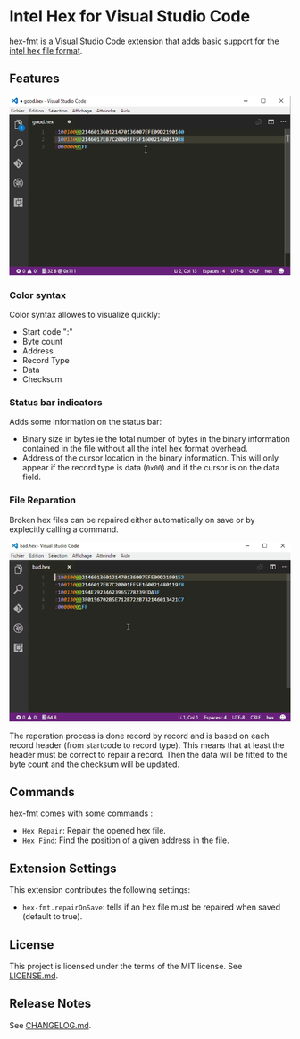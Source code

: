 # Intel Hex  for Visual Studio Code

hex-fmt is a Visual Studio Code extension that adds basic support for the [intel hex file format](http://en.wikipedia.org/wiki/Intel_HEX).

## Features

![hex features](images/example.gif)

### Color syntax

Color syntax allowes to visualize quickly:
* Start code ":"
* Byte count
* Address
* Record Type
* Data
* Checksum

### Status bar indicators

Adds some information on the status bar:
* Binary size in bytes ie the total number of bytes in the binary information contained in the file without all the intel hex format overhead.
* Address of the cursor location in the binary information. This will only appear if the record type is data (`0x00`) and if the cursor is on the data field.

### File Reparation

Broken hex files can be repaired either automatically on save or by explecitly calling a command.

![hex features](images/repair.gif)

The reperation process is done record by record and is based on each record header (from startcode to record type).
This means that at least the header must be correct to repair a record. Then the data will be fitted to the byte count and the checksum will be updated.

## Commands

hex-fmt comes with some commands :
* `Hex Repair`: Repair the opened hex file.
* `Hex Find`: Find the position of a given address in the file.

## Extension Settings

This extension contributes the following settings:

* `hex-fmt.repairOnSave`: tells if an hex file must be repaired when saved (default to true).

## License

This project is licensed under the terms of the MIT license.
See [LICENSE.md](LICENSE.md).

## Release Notes

See [CHANGELOG.md](CHANGELOG.md).